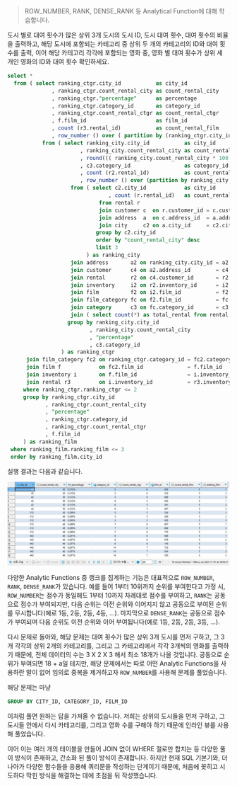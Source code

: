 > ROW_NUMBER, RANK, DENSE_RANK 등 Analytical Function에 대해 학습합니다.

도시 별로 대여 횟수가 많은 상위 3개 도시의 도시 ID, 도시 대여 횟수, 대여 횟수의 비율을 출력하고, 해당 도시에 포함되는 카테고리 중 상위 두 개의 카테고리의 ID와 대여 횟수를 출력, 이어 해당 카테고리 각각에 포함되는 영화 중, 영화 별 대여 횟수가 상위 세 개인 영화의 ID와 대여 횟수 확인하세요.

```sql
select *
  from ( select ranking_ctgr.city_id	       as city_id	
		      , ranking_ctgr.count_rental_city as count_rental_city
		      , ranking_ctgr."percentage"      as percentage
			  , ranking_ctgr.category_id	   as category_id
			  , ranking_ctgr.count_rental_ctgr as count_rental_ctgr
		      , f.film_id 					   as film_id
			  , count (r3.rental_id)		   as count_rental_film
			  , row_number () over ( partition by (ranking_ctgr.city_id, ranking_ctgr.category_id) order by count (r3.rental_id) desc ) as ranking_film
		   from ( select ranking_city.city_id 			as city_id
					   , ranking_city.count_rental_city as count_rental_city
					   , round((( ranking_city.count_rental_city * 100 )::numeric / total_rental.total_rental), 3) || '%' as percentage
					   , c3.category_id 	  			as category_id
					   , count (r2.rental_id) 			as count_rental_ctgr
					   , row_number () over (partition by ranking_city.city_id order by count (r2.rental_id) desc )       as ranking_ctgr
			  		from ( select c2.city_id 			as city_id
						  		, count (r.rental_id)   as count_rental_city
						     from rental r 
						     join customer c  on r.customer_id = c.customer_id 
						     join address  a  on c.address_id  = a.address_id 
						     join city     c2 on a.city_id 	   = c2.city_id
						    group by c2.city_id 
						    order by "count_rental_city" desc
						    limit 3
				         ) as ranking_city
				    join address       a2 on ranking_city.city_id = a2.city_id 
				    join customer      c4 on a2.address_id        = c4.address_id 
				    join rental        r2 on c4.customer_id       = r2.customer_id  
				    join inventory     i2 on r2.inventory_id      = i2.inventory_id 
				    join film          f2 on i2.film_id           = f2.film_id 
				    join film_category fc on f2.film_id           = fc.film_id 
				    join category      c3 on fc.category_id       = c3.category_id
				    join ( select count(*) as total_rental from rental r4 ) as total_rental on 1 = 1
				   group by ranking_city.city_id
					 	  , ranking_city.count_rental_city
					 	  , "percentage"
					 	  , c3.category_id
				 ) as ranking_ctgr
	  join film_category fc2 on ranking_ctgr.category_id = fc2.category_id 
	  join film f 			 on fc2.film_id 			 = f.film_id 
	  join inventory i 		 on f.film_id 				 = i.inventory_id 
	  join rental r3 		 on i.inventory_id 			 = r3.inventory_id 
	 where ranking_ctgr.ranking_ctgr <= 2
	 group by ranking_ctgr.city_id
			, ranking_ctgr.count_rental_city
			, "percentage"
			, ranking_ctgr.category_id
			, ranking_ctgr.count_rental_ctgr
			, f.film_id
	 ) as ranking_film
 where ranking_film.ranking_film <= 3
 order by ranking_film.city_id
```

실행 결과는 다음과 같습니다.

![](./images/image.png)

다양한 Analytic Functions 중 랭크를 집계하는 기능은 대표적으로 <code>ROW_NUMBER</code>, <code>RANK</code>, <code>DENSE_RANK</code>가 있습니다. 예를 들어 1부터 10위까지 순위를 부여한다고 가정 시, <code>ROW_NUMBER</code>는 점수가 동일해도 1부터 10까지 차례대로 점수를 부여하고, <code>RANK</code>는 공동으로 점수가 부여되지만, 다음 순위는 이전 순위와 이어지지 않고 공동으로 부여된 순위를 무시합니다(예로 1등, 2등, 2등, 4등, ...). 마지막으로 <code>DENSE_RANK</code>는 공동으로 점수가 부여되며 다음 순위도 이전 순위와 이어 부여됩니다(예로 1등, 2등, 2등, 3등, ...).

다시 문제로 돌아와, 해당 문제는 대여 횟수가 많은 상위 3개 도시를 먼저 구하고, 그 3개 각각의 상위 2개의 카테고리를, 그리고 그 카테고리에서 각각 3개씩의 영화를 출력하기 때문에, 전체 데이터의 수는 3 X 2 X 3 해서 최소 18개가 나올 것입니다. 공동으로 순위가 부여되면 18 + a일 테지만, 해당 문제에서는 따로 어떤 Analytic Functions을 사용하란 말이 없어 임의로 중복을 제거하고자 <code>ROW_NUMBER</code>를 사용해 문제를 풀었습니다.

해당 문제는 마냥 

```sql
GROUP BY CITY_ID, CATEGORY_ID, FILM_ID
```

이처럼 풀면 원하는 답을 가져올 수 없습니다. 저희는 상위의 도시들을 먼저 구하고, 그 도시들 안에서 다시 카테고리를, 그리고 영화 수를 구해야 하기 때문에 인라인 뷰를 사용해 풀었습니다.

이어 이는 여러 개의 테이블을 만들어 JOIN 없이 WHERE 절로만 합치는 등 다양한 풀이 방식이 존재하고, 간소화 된 풀이 방식이 존재합니다. 하지만 현재 SQL 기본기와, 더 나아가 다양한 함수들을 응용해 쿼리문을 작성하는 단계이기 때문에, 처음에 꽂히고 시도하다 막힌 방식을 해결하는 데에 초점을 둬 작성했습니다.